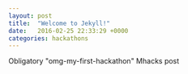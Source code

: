 ```yaml
---
layout: post
title:  "Welcome to Jekyll!"
date:   2016-02-25 22:33:29 +0000
categories: hackathons 
---
```


Obligatory "omg-my-first-hackathon" Mhacks post
